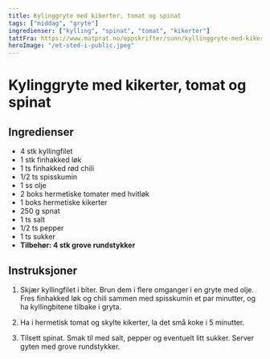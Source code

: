 ```yaml
---
title: Kylinggryte med kikerter, tomat og spinat
tags: ["middag", "gryte"]
ingredienser: ["kylling", "spinat", "tomat", "kikerter"]
tattFra: https://www.matprat.no/oppskrifter/sunn/kyllinggryte-med-kikerter-tomat-og-spinat/
heroImage: "/et-sted-i-public.jpeg"
---
```


# Kylinggryte med kikerter, tomat og spinat

## Ingredienser

- 4 stk kyllingfilet
- 1 stk finhakked løk
- 1 ts finhakked rød chili
- 1/2 ts spisskumin
- 1 ss olje
- 2 boks hermetiske tomater med hvitløk
- 1 boks hermetiske kikerter
- 250 g spnat
- 1 ts salt
- 1/2 ts pepper
- 1 ts sukker
- **Tilbehør: 4 stk grove rundstykker**

## Instruksjoner

1. Skjær kyllingfilet i biter. Brun dem i flere omganger i en gryte med olje. Fres finhakked løk og chili sammen med spisskumin et par minutter, og ha kyllingbitene tilbake i gryta.

2. Ha i hermetisk tomat og skylte kikerter, la det små koke i 5 minutter.

3. Tilsett spinat. Smak til med salt, pepper og eventuelt litt sukker. Server gyten med grove rundstykker.
